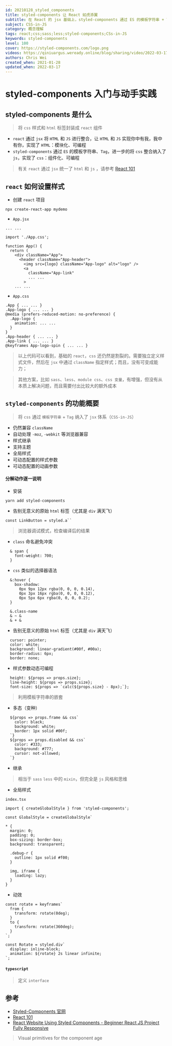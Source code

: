 ```yaml
---
id: 20210128_styled_components
title: styled-components 让 React 如虎添翼 
subtitle: 在 React 的 jsx 基础上，styled-components 通过 ES 的模板字符串 + Tag，进一步的将 `css` 整合纳入了 `js`，实现了样式的 组件化、可编程
subject: CSS-in-JS
category: 概念理解
tags: react;css;sass;less;styled-components;CSs-in-JS
keywords: styled-components
level: 100
cover: https://styled-components.com/logo.png
videos: https://qiniuargus.weready.online/blog/sharing/video/2022-03-17-styled-components.mp4
authors: Chris Wei
created_when: 2021-01-28
updated_when: 2022-03-17
---
```


# styled-components 入门与动手实践

## styled-components 是什么

> 将 `css` 样式和 `html` 标签封装成 `react` 组件

- `react` 通过 `jsx` 将 `HTML` 和 `JS` 进行整合，让 `HTML` 和 `JS` 实现你中有我，我中有你，实现了 `HTML`：模块化、可编程
- `styled-components` 通过 `ES` 的模板字符串、`Tag`，进一步的将 `css` 整合纳入了 `js`，实现了 `css`：组件化、可编程

> 有关 `react` 通过 `jsx` 统一了 `html` 和 `js` ，请参考 [React 101](/blog/20210128_react)

## `react` 如何设置样式

- 创建 `react` 项目

```
npx create-react-app mydemo
```

- `App.jsx`

```
... ...

import './App.css';

function App() {
  return (
    <div className="App">
      <header className="App-header">
        <img src={logo} className="App-logo" alt="logo" />
        <a
          className="App-link"
          ... ...
        >
    ... ...
```

- `App.css`

```
.App { ... ... }
.App-logo { ... ... }
@media (prefers-reduced-motion: no-preference) {
  .App-logo {
    animation: ... ...
  }
}
.App-header { ... ... }
.App-link { ... ... }
@keyframes App-logo-spin { ... ... }
```

> 以上代码可以看到，基础的 `react`，`css` 还仍然是割裂的。需要独立定义样式文件，然后在 `jsx` 中通过 `className` 指定样式；而且，没有可变成能力；

> 其他方案，比如 `sass`、`less`、`module css`、`css 变量`，有增强，但没有从本质上解决问题，而且需要付出比较大的额外成本

## `styled-components` 的功能概要

> 将 `css` 通过 `模板字符串` + `Tag` 纳入了 `jsx` 体系（`CSS-in-JS`）

- 仍然兼容 `className`
- 自动处理 `-moz`, `-webkit` 等浏览器兼容
- 样式继承
- 支持主题
- 全局样式
- 可动态配置的样式参数
- 可动态配置的动画参数

#### 分解动作逐一说明

- 安装

```
yarn add styled-components
```

- 告别无意义的原始 `html` 标签（尤其是 `div` 满天飞）

```
const LinkButton = styled.a``
```

> 浏览器调试模式，检查编译后的结果

- `class` 命名避免冲突

```
  & span {
    font-weight: 700;
  }
```

- `css` 类似的选择器语法

```
  &:hover {
    box-shadow: 
      0px 9px 12px rgba(0, 0, 0, 0.14),
      0px 3px 16px rgba(0, 0, 0, 0.12),
      0px 5px 6px rgba(0, 0, 0, 0.2);
  }
```

```
  &.class-name
  & ~ &
  & + &
```


- 告别无意义的原始 `html` 标签（尤其是 `div` 满天飞）

```
  cursor: pointer;
  color: white;
  background: linear-gradient(#00f, #00a);
  border-radius: 6px;
  border: none;
```

- 样式参数动态可编程

```
  height: ${props => props.size};
  line-height: ${props => props.size};
  font-size: ${props => `calc(${props.size} - 8px);`};
```

> 利用模板字符串的嵌套

-  多态（变种）

```
  ${props => props.frame && css`
    color: black;
    background: white;
    border: 1px solid #00f;
  `}
  ${props => props.disabled && css`
    color: #333;
    background: #777;
    cursor: not-allowed;
  `}
```

- 继承

> 相当于 `sass` `less` 中的 `mixin`，但完全是 `js` 风格和思维

- 全局样式

`index.tsx`

```
import { createGlobalStyle } from 'styled-components';

const GlobalStyle = createGlobalStyle`

* {
  margin: 0;
  padding: 0;
  box-sizing: border-box;
  background: transparent;

  .debug-r {
    outline: 1px solid #f00;
  }

  img, iframe {
    loading: lazy;
  }
}
```

- 动效

```
const rotate = keyframes`
  from {
    transform: rotate(0deg);
  }
  to {
    transform: rotate(360deg);
  }
`;

const Rotate = styled.div`
  display: inline-block;
  animation: ${rotate} 2s linear infinite;
`;
```

#### `typescript`

> 定义 `interface`

## 参考

- [Styled-Components 官网](https://styled-components.com/)
- [React 101](/blog/20210128101_2_react)
- [React Website Using Styled Components - Beginner React JS Project Fully Responsive](/watch?v=iP_HqoCuRI0&t=5941s)

> Visual primitives for the component age
